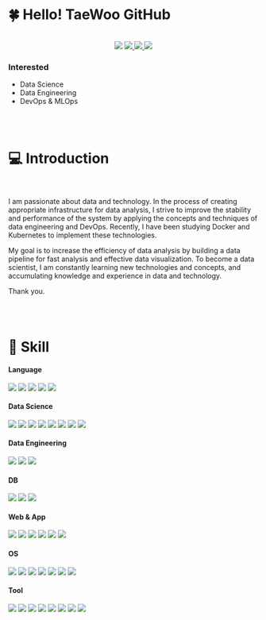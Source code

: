 # 🍀 Hello! TaeWoo GitHub
<br>
<div align="center">
<a href="https://hits.seeyoufarm.com"><img src="https://hits.seeyoufarm.com/api/count/incr/badge.svg?url=https%3A%2F%2Fgithub.com%2Fxodn234&count_bg=%23030303&title_bg=%23A93535&icon=&icon_color=%23E7E7E7&title=hits&edge_flat=false"/></a>
  
<!--   <a href="https://fabulous-crawdad-ec8.notion.site/Data-Scientist-cd814b3efebb4fee90eff04b55f4951c">
  <img src="https://img.shields.io/badge/DS_Resume-a8b9cc?style=plastic&logo=Notion&logoColor=black"/>

  <a href="https://www.notion.so/Data-Engineer-6c58be5e9b41468aa2ae8d017b5eec42">
  <img src="https://img.shields.io/badge/DE_Resume-a8b9cc?style=plastic&logo=Notion&logoColor=black"/>
    
<!--   <a href="https://fabulous-crawdad-ec8.notion.site/Data-Scientist-cd814b3efebb4fee90eff04b55f4951c">
  <img src="https://img.shields.io/badge/Resume-a8b9cc?style=plastic&logo=Notion&logoColor=black"/> -->
  
<!--   <a href="https://github.com/xodn234">
  <img src="https://img.shields.io/badge/GitHub-181717?style=plastic&logo=GitHub&logoColor=black"/> -->
</a>
<a href="https://velog.io/@xodn234">
  <img src="https://img.shields.io/badge/Velog-20c997?style=plastic&logo=Velog&logoColor=black"/>
</a>
<a href="mailto:xodn234@gmail.com">
  <img src="https://img.shields.io/badge/Gmail-ea4335?style=plastic&logo=Gmail&logoColor=black"/>
</a>
<a href="mailto:xodn234@naver.com">
  <img src="https://img.shields.io/badge/Naver-03C75A?style=plastic&logo=Naver&logoColor=black"/>
</a>
</div>

### **Interested**
- Data Science
- Data Engineering
- DevOps & MLOps

<!-- https://github.com/kyechan99/capsule-render#wave -->

<br>
<br>

# 💻 Introduction

<div align="center">
<!-- Hi there 👋 -->
</div>
<br>

<!--
**xodn234/xodn234** is a ✨ _special_ ✨ repository because its `README.md` (this file) appears on your GitHub profile.

Here are some ideas to get you started:

- 🔭 I’m currently working on ...
- 🌱 I’m currently learning ...
- 👯 I’m looking to collaborate on ...
- 🤔 I’m looking for help with ...
- 💬 Ask me about ...
- 📫 How to reach me: ...
- 😄 Pronouns: ...
- ⚡ Fun fact: ...
-->


<!-- https://shields.io/
https://simpleicons.org/?q=visual%20st -->


I am passionate about data and technology. In the process of creating appropriate infrastructure for data analysis, I strive to improve the stability and performance of the system by applying the concepts and techniques of data engineering and DevOps. Recently, I have been studying Docker and Kubernetes to implement these technologies.

My goal is to increase the efficiency of data analysis by building a data pipeline for fast analysis and effective data visualization. To become a data scientist, I am constantly learning new technologies and concepts, and accumulating knowledge and experience in data and technology.

Thank you.

<br>
<br>

# 🦾 Skill

<!-- div align="center" -->
#### Language
<div/>
<img src="https://img.shields.io/badge/Python-3776AB?style=plastic&logo=Python&logoColor=black"/> 
<img src="https://img.shields.io/badge/C-A8B9CC?style=plastic&logo=C&&logoColor=black"/> 
<img src="https://img.shields.io/badge/Dart-0175C2?style=plastic&logo=Dart&&logoColor=black"/> 
<img src="https://img.shields.io/badge/HTML5-E34F26?style=plastic&logo=HTML5&&logoColor=black"/> 
<img src="https://img.shields.io/badge/CSS3-1572B6?style=plastic&logo=CSS3&&logoColor=black"/> 
</div>

#### Data Science
<div/>
<img src="https://img.shields.io/badge/pandas-150458?style=plastic&logo=pandas&logoColor=black"/> 
<img src="https://img.shields.io/badge/NumPy-013243?style=plastic&logo=NumPy&logoColor=black"/> 
<img src="https://img.shields.io/badge/scikit-learn-f7931e?style=plastic&logo=scikit-learn&logoColor=black"/> 
<img src="https://img.shields.io/badge/TensorFlow-ff6f00?style=plastic&logo=TensorFlow&logoColor=black"/> 
<img src="https://img.shields.io/badge/Keras-d00000?style=plastic&logo=Keras&logoColor=black"/> 
<img src="https://img.shields.io/badge/OpenCV-5C3EE8?style=plastic&logo=OpenCV&logoColor=black"/>
<img src="https://img.shields.io/badge/Metabase-509ee3?style=plastic&logo=Metabase&logoColor=black"/>
<img src="https://img.shields.io/badge/Plotly-3f4f75?style=plastic&logo=Plotly&logoColor=black"/> 
</div>

#### Data Engineering
<div/>
<img src="https://img.shields.io/badge/Apache NiFi-343434?style=plastic&logo=Apache&logoColor=black"/> 
<img src="https://img.shields.io/badge/Apache Airflow-017CEE?style=plastic&logo=Apache Airflow&logoColor=black"/>
<img src="https://img.shields.io/badge/Selenium-43B02A?style=plastic&logo=Selenium&logoColor=black"/>
</div>

#### DB
<div/>
<img src="https://img.shields.io/badge/SQLite-003b57?style=plastic&logo=SQLite&logoColor=black"/> 
<img src="https://img.shields.io/badge/PostgreSQL-4169e1?style=plastic&logo=PostgreSQL&logoColor=black"/>
<img src="https://img.shields.io/badge/MongoDB-47a248?style=plastic&logo=MongoDB&logoColor=black"/>
</div>

#### Web & App
<div/>
<img src="https://img.shields.io/badge/Flask-000000?style=plastic&logo=Flask&logoColor=black"/>
<img src="https://img.shields.io/badge/Django-092E20?style=plastic&logo=Django&logoColor=black"/> 
<img src="https://img.shields.io/badge/Gunicorn-499848?style=plastic&logo=Gunicorn&logoColor=black"/> 
<img src="https://img.shields.io/badge/NGINX-009639?style=plastic&logo=NGINX&logoColor=black"/> 
<img src="https://img.shields.io/badge/Heroku-430098?style=plastic&logo=Heroku&logoColor=black"/>
<img src="https://img.shields.io/badge/Flutter-02569B?style=plastic&logo=Flutter&logoColor=black"/>
</div>

#### OS
<div/>
<img src="https://img.shields.io/badge/Windows-0078D6?style=plastic&logo=Windows&logoColor=black"/>
<img src="https://img.shields.io/badge/macOS-000000?style=plastic&logo=macOS&logoColor=black"/>
<img src="https://img.shields.io/badge/Linux-FCC624?style=plastic&logo=Linux&logoColor=black"/>
<img src="https://img.shields.io/badge/Ubuntu-E95420?style=plastic&logo=Ubuntu&logoColor=black"/>
<img src="https://img.shields.io/badge/CentOS-262577?style=plastic&logo=CentOS&logoColor=black"/>
<img src="https://img.shields.io/badge/Docker-2496ED?style=plastic&logo=Docker&logoColor=black"/>
<img src="https://img.shields.io/badge/Kubernetes-326CE5?style=plastic&logo=Kubernetes&logoColor=black"/>
</div>

#### Tool
<div/>
<img src="https://img.shields.io/badge/Google Colab-f9ab00?style=plastic&logo=Google Colab&logoColor=black"/>  
<img src="https://img.shields.io/badge/Jupyter-f37626?style=plastic&logo=Jupyter&logoColor=black"/> 
<img src="https://img.shields.io/badge/Visual Studio Code-004acc?style=plastic&logo=Visual Studio Code&logoColor=black"/>
<img src="https://img.shields.io/badge/Visual Studio-5c2d91?style=plastic&logo=Visual Studio&logoColor=black"/> 
<img src="https://img.shields.io/badge/Anaconda-44a833?style=plastic&logo=Anaconda&logoColor=black"/> 
<img src="https://img.shields.io/badge/Git-f05032?style=plastic&logo=Git&logoColor=black"/>
<img src="https://img.shields.io/badge/GitHub-181717?style=plastic&logo=GitHub&logoColor=black"/>
<img src="https://img.shields.io/badge/Android Studio-3DDC84?style=plastic&logo=Android Studio&logoColor=black"/>
</div>




<!-- ![Solved.ac 프로필](http://mazassumnida.wtf/api/v2/generate_badge?boj=xodn234) 
![Top Langs](https://github-readme-stats.vercel.app/api/top-langs/?username=xodn234&layout=compact&theme=tokyonight) -->

  <!-- ![Anurag's github stats](https://github-readme-stats.vercel.app/api?username=xodn234&show_icons=true&theme=tokyonight) -->
<br>
